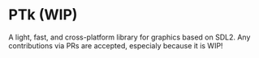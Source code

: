 # PTk (WIP)

A light, fast, and cross-platform library for graphics based on SDL2.
Any contributions via PRs are accepted, especialy because it is WIP!